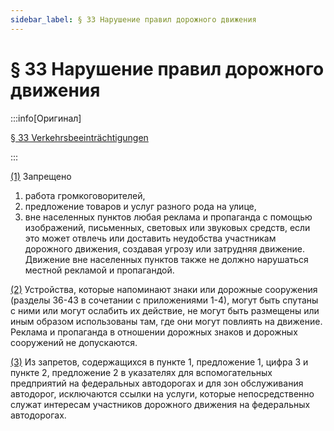 ```yaml
---
sidebar_label: § 33 Нарушение правил дорожного движения
---
```


# § 33 Нарушение правил дорожного движения

:::info[Оригинал]

[§ 33 Verkehrsbeeinträchtigungen](https://www.gesetze-im-internet.de/stvo_2013/__33.html)

:::


<span id="1">[(1)](#1)</span> Запрещено
1. работа громкоговорителей,
2. предложение товаров и услуг разного рода на улице,
3. вне населенных пунктов любая реклама и пропаганда с помощью изображений, письменных, световых
или звуковых средств,
если это может отвлечь или доставить неудобства участникам дорожного движения, создавая угрозу
или затрудняя движение. Движение вне населенных пунктов также не должно нарушаться местной
рекламой и пропагандой.


<span id="2">[(2)](#2)</span> Устройства, которые напоминают знаки или дорожные сооружения (разделы 36-43 в сочетании с
приложениями 1-4), могут быть спутаны с ними или могут ослабить их действие, не могут быть
размещены или иным образом использованы там, где они могут повлиять на движение. Реклама и
пропаганда в отношении дорожных знаков и дорожных сооружений не допускаются.


<span id="3">[(3)](#3)</span> Из запретов, содержащихся в пункте 1, предложение 1, цифра 3 и пункте 2, предложение 2 в
указателях для вспомогательных предприятий на федеральных автодорогах и для зон
обслуживания автодорог, исключаются ссылки на услуги, которые непосредственно служат
интересам участников дорожного движения на федеральных автодорогах.
